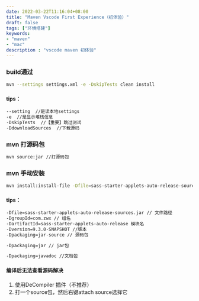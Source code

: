 ```yaml
---
date: 2022-03-22T11:16:04+08:00
title: "Maven Vscode First Experience（初体验）"
draft: false
tags: ["环境搭建"]
keywords:
- "maven"
- "mac"
description : "vscode maven 初体验"
---
```


### build通过
```bash
mvn --settings settings.xml -e -DskipTests clean install
```

#### tips：
```bash
--setting  //是读本地settings
-e  //是显示堆栈信息
-DskipTests  //【重要】跳过测试
-DdownloadSources  //下载源码


```

### mvn 打源码包
```bash
mvn source:jar //打源码包
```
### mvn 手动安装
```bash
mvn install:install-file -Dfile=sass-starter-applets-auto-release-sources.jar -DgroupId=com.zwx -DartifactId=sass-starter-applets-auto-release -Dversion=9.3.0-SNAPSHOT -Dpackaging=jar-source
```

#### tips：
```bash
-Dfile=sass-starter-applets-auto-release-sources.jar // 文件路径
-DgroupId=com.zwx // 组名
-DartifactId=sass-starter-applets-auto-release 模块名
-Dversion=9.3.0-SNAPSHOT //版本
-Dpackaging=jar-source // 源码包

-Dpackaging=jar // jar包

-Dpackaging=javadoc //文档包
```


#### 编译后无法查看源码解决
1. 使用DeCompiler 插件（不推荐）
2. 打一个source包，然后右键attach source选择它
